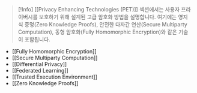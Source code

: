 >[!Info]
> [[Privacy Enhancing Technologies (PET)]] 섹션에서는 사용자 프라이버시를 보호하기 위해 설계된 고급 암호화 방법을 설명합니다. 여기에는 영지식 증명(Zero Knowledge Proofs), 안전한 다자간 연산(Secure Multiparty Computation), 동형 암호화(Fully Homomorphic Encryption)와 같은 기술이 포함됩니다.


- [[Fully Homomorphic Encryption]]
- [[Secure Multiparty Computation]]
- [[Differential Privacy]]
- [[Federated Learning]]
- [[Trusted Execution Environment]]
- [[Zero Knowledge Proofs]]
